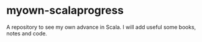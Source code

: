 # myown-scalaprogress
A repository to see my own advance in Scala. I will add useful some books, notes and code. 
